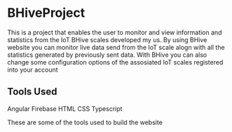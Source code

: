 # BHiveProject
This is a project that enables the user to monitor and view information and statistics from the IoT BHive scales developed my us.
By using BHive website you can monitor live data send from the IoT scale alogn with all the statistics generated by previously sent data. With BHive you can also change some configuration options of the assosiated IoT scales registered into your account

## Tools Used

Angular
Firebase
HTML
CSS
Typescript

These are some of the tools used to build the website
